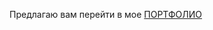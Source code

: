 Предлагаю вам перейти в мое [ПОРТФОЛИО](https://drive.google.com/drive/folders/1lJ4ScrcTK32ocKkvuz6hB1tDQCAESDk6?usp=sharing) 


